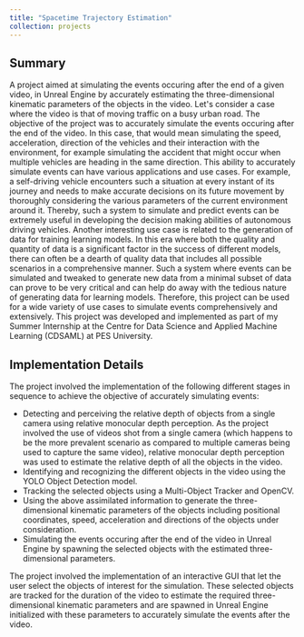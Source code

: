```yaml
---
title: "Spacetime Trajectory Estimation"
collection: projects
---
```


## Summary

A project aimed at simulating the events occuring after the end of a given video, in Unreal Engine by accurately estimating the three-dimensional kinematic parameters of the objects in the video. Let's consider a case where the video is that of moving traffic on a busy urban road. The objective of the project was to accurately simulate the events occuring after the end of the video. In this case, that would mean simulating the speed, acceleration, direction of the vehicles and their interaction with the environment, for example simulating the accident that might occur when multiple vehicles are heading in the same direction. This ability to accurately simulate events can have various applications and use cases. For example, a self-driving vehicle encounters such a situation at every instant of its journey and needs to make accurate decisions on its future movement by thoroughly considering the various parameters of the current environment around it. Thereby, such a system to simulate and predict events can be extremely useful in developing the decision making abilities of autonomous driving vehicles. Another interesting use case is related to the generation of data for training learning models. In this era where both the quality and quantity of data is a significant factor in the success of different models, there can often be a dearth of quality data that includes all possible scenarios in a comprehensive manner. Such a system where events can be simulated and tweaked to generate new data from a minimal subset of data can prove to be very critical and can help do away with the tedious nature of generating data for learning models. Therefore, this project can be used for a wide variety of use cases to simulate events comprehensively and extensively. This project was developed and implemented as part of my Summer Internship at the Centre for Data Science and Applied Machine Learning (CDSAML) at PES University.

## Implementation Details

The project involved the implementation of the following different stages in sequence to achieve the objective of accurately simulating events:
 * Detecting and perceiving the relative depth of objects from a single camera using relative monocular depth perception. As the project involved the use of videos shot from a single camera (which happens to be the more prevalent scenario as compared to multiple cameras being used to capture the same video), relative monocular depth perception was used to estimate the relative depth of all the objects in the video.
 * Identifying and recognizing the different objects in the video using the YOLO Object Detection model.
 * Tracking the selected objects using a Multi-Object Tracker and OpenCV.
 * Using the above assimilated information to generate the three-dimensional kinematic parameters of the objects including positional coordinates, speed, acceleration and directions of the objects under consideration.
 * Simulating the events occuring after the end of the video in Unreal Engine by spawning the selected objects with the estimated three-dimensional parameters.

The project involved the implementation of an interactive GUI that let the user select the objects of interest for the simulation. These selected objects are tracked for the duration of the video to estimate the required three-dimensional kinematic parameters and are spawned in Unreal Engine initialized with these parameters to accurately simulate the events after the video.
